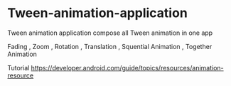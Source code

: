 # Tween-animation-application

Tween animation application compose all Tween animation in one app 

Fading , Zoom , Rotation , Translation , Squential Animation , Together Animation

Tutorial
https://developer.android.com/guide/topics/resources/animation-resource
